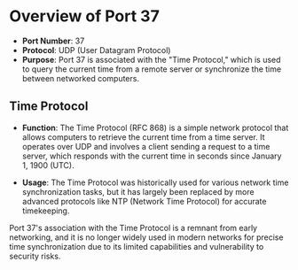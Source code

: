 # Overview of Port 37

- **Port Number**: 37
- **Protocol**: UDP (User Datagram Protocol)
- **Purpose**: Port 37 is associated with the "Time Protocol," which is used to query the current time from a remote server or synchronize the time between networked computers.

## Time Protocol

- **Function**: The Time Protocol (RFC 868) is a simple network protocol that allows computers to retrieve the current time from a time server. It operates over UDP and involves a client sending a request to a time server, which responds with the current time in seconds since January 1, 1900 (UTC).

- **Usage**: The Time Protocol was historically used for various network time synchronization tasks, but it has largely been replaced by more advanced protocols like NTP (Network Time Protocol) for accurate timekeeping.

Port 37's association with the Time Protocol is a remnant from early networking, and it is no longer widely used in modern networks for precise time synchronization due to its limited capabilities and vulnerability to security risks.
